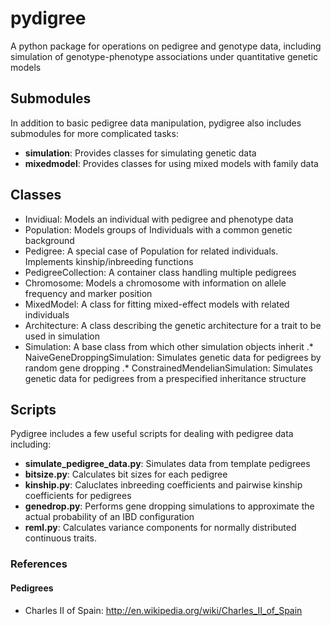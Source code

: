 pydigree
========

A python package for operations on pedigree and genotype data, including simulation of genotype-phenotype associations under quantitative genetic models

Submodules
-----
In addition to basic pedigree data manipulation, pydigree also includes submodules for more complicated tasks:
* __simulation__: Provides classes for simulating genetic data
* __mixedmodel__: Provides classes for using mixed models with family data

Classes
-----
* Invidiual: Models an individual with pedigree and phenotype data
* Population: Models groups of Individuals with a common genetic background
* Pedigree: A special case of Population for related individuals. Implements kinship/inbreeding functions
* PedigreeCollection: A container class handling multiple pedigrees
* Chromosome: Models a chromosome with information on allele frequency and marker position
* MixedModel: A class for fitting mixed-effect models with related individuals
* Architecture: A class describing the genetic architecture for a trait to be used in simulation
* Simulation: A base class from which other simulation objects inherit
.* NaiveGeneDroppingSimulation: Simulates genetic data for pedigrees by random gene dropping
.* ConstrainedMendelianSimulation: Simulates genetic data for pedigrees from a prespecified inheritance structure


Scripts
-----
Pydigree includes a few useful scripts for dealing with pedigree data including:
* __simulate\_pedigree\_data.py__: Simulates data from template pedigrees
* __bitsize.py__: Calculates bit sizes for each pedigree
* __kinship.py__: Caluclates inbreeding coefficients and pairwise kinship coefficients for pedigrees
* __genedrop.py__: Performs gene dropping simulations to approximate the actual probability of an IBD configuration
* __reml.py__: Calculates variance components for normally distributed continuous traits.

### References 
#### Pedigrees
* Charles II of Spain: http://en.wikipedia.org/wiki/Charles_II_of_Spain
